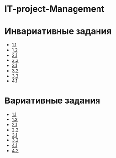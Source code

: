 # IT-project-Management

# Инвариативные задания

* [1.1](https://github.com/MrGarfield1/IT-project-Management/tree/main/1_1)
* [1.2](https://github.com/MrGarfield1/IT-project-Management/blob/main/1_2.png)
* [2.1](https://github.com/MrGarfield1/IT-project-Management/blob/main/2_1.pdf)
* [2.2](https://github.com/MrGarfield1/IT-project-Management/blob/main/2_2.pdf)
* [3.1](https://github.com/MrGarfield1/IT-project-Management/blob/main/3_1.md)
* [3.2](https://github.com/MrGarfield1/IT-project-Management/blob/main/3_2.md)
* [3.3]()
* [4.1]()


# Вариативные задания

* [1.1](https://github.com/MrGarfield1/IT-project-Management/blob/main/1_1_var.pdf)
* [1.2](https://github.com/MrGarfield1/IT-project-Management/blob/main/1_2_var.pdf)
* [2.1](https://github.com/MrGarfield1/IT-project-Management/blob/main/2_1_var.md)
* [2.2]()
* [3.1](https://github.com/MrGarfield1/IT-project-Management/blob/main/3_1_var.md)
* [3.2](https://github.com/MrGarfield1/IT-project-Management/blob/main/3_2_var.md)
* [4.1]()
* [4.2](https://github.com/MrGarfield1/IT-project-Management/blob/main/4_2_var.pdf)
